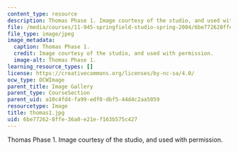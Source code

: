 ```yaml
---
content_type: resource
description: Thomas Phase 1. Image courtesy of the studio, and used with permission.
file: /media/courses/11-945-springfield-studio-spring-2004/6be772628ffe36a0e21ef163b575c427_thomas1.jpg
file_type: image/jpeg
image_metadata:
  caption: Thomas Phase 1.
  credit: Image courtesy of the studio, and used with permission.
  image-alt: Thomas Phase 1.
learning_resource_types: []
license: https://creativecommons.org/licenses/by-nc-sa/4.0/
ocw_type: OCWImage
parent_title: Image Gallery
parent_type: CourseSection
parent_uid: a10c4fd4-fa99-edf0-dbf5-44d4c2aa5059
resourcetype: Image
title: thomas1.jpg
uid: 6be77262-8ffe-36a0-e21e-f163b575c427
---
```

Thomas Phase 1. Image courtesy of the studio, and used with permission.